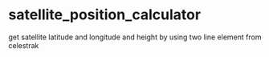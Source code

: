 # satellite_position_calculator
get satellite latitude and longitude and height by using two line element from celestrak
